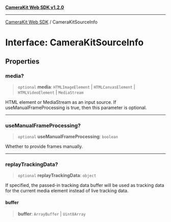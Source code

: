 [**CameraKit Web SDK v1.2.0**](../README.md)

***

[CameraKit Web SDK](../globals.md) / CameraKitSourceInfo

# Interface: CameraKitSourceInfo

## Properties

### media?

> `optional` **media**: `HTMLImageElement` \| `HTMLCanvasElement` \| `HTMLVideoElement` \| `MediaStream`

HTML element or MediaStream as an input source.
If useManualFrameProcessing is true, then this parameter is optional.

***

### useManualFrameProcessing?

> `optional` **useManualFrameProcessing**: `boolean`

Whether to provide frames manually.

***

### replayTrackingData?

> `optional` **replayTrackingData**: `object`

If specified, the passed-in tracking data buffer will be used as tracking data for the current
media element instead of live tracking data.

#### buffer

> **buffer**: `ArrayBuffer` \| `Uint8Array`
